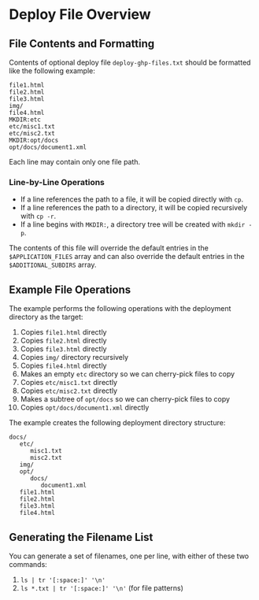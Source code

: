 # Deploy File Overview

## File Contents and Formatting

Contents of optional deploy file `deploy-ghp-files.txt` should be formatted like the following example:

```
file1.html
file2.html
file3.html
img/
file4.html
MKDIR:etc
etc/misc1.txt
etc/misc2.txt
MKDIR:opt/docs
opt/docs/document1.xml
```

Each line may contain only one file path.

### Line-by-Line Operations

* If a line references the path to a file, it will be copied directly with `cp`.
* If a line references the path to a directory, it will be copied recursively with `cp -r`.
* If a line begins with `MKDIR:`, a directory tree will be created with `mkdir -p`.

The contents of this file will override the default entries in the `$APPLICATION_FILES` array and can also override the default entries in the `$ADDITIONAL_SUBDIRS` array.

## Example File Operations

The example performs the following operations with the deployment directory as the target:
1. Copies `file1.html` directly
2. Copies `file2.html` directly
3. Copies `file3.html` directly
4. Copies `img/` directory recursively
5. Copies `file4.html` directly
6. Makes an empty `etc` directory so we can cherry-pick files to copy
7. Copies `etc/misc1.txt` directly
8. Copies `etc/misc2.txt` directly
9. Makes a subtree of `opt/docs` so we can cherry-pick files to copy
10. Copies `opt/docs/document1.xml` directly

The example creates the following deployment directory structure:

```
docs/
   etc/
      misc1.txt
      misc2.txt
   img/
   opt/
      docs/
         document1.xml
   file1.html
   file2.html
   file3.html
   file4.html
```

## Generating the Filename List

You can generate a set of filenames, one per line, with either of these two commands:
1. `ls | tr '[:space:]' '\n'`
2. `ls *.txt | tr '[:space:]' '\n'` (for file patterns)